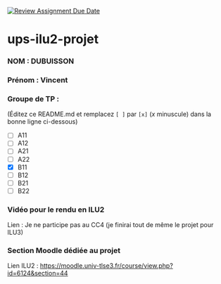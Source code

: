[![Review Assignment Due Date](https://classroom.github.com/assets/deadline-readme-button-24ddc0f5d75046c5622901739e7c5dd533143b0c8e959d652212380cedb1ea36.svg)](https://classroom.github.com/a/ZFI3iYr2)
# ups-ilu2-projet

### NOM : DUBUISSON
### Prénom : Vincent
### Groupe de TP :
(Éditez ce README.md et remplacez `[ ]` par `[x]` (*x* minuscule) dans la bonne ligne ci-dessous)
- [ ] A11
- [ ] A12
- [ ] A21
- [ ] A22
- [x] B11
- [ ] B12
- [ ] B21
- [ ] B22

### Vidéo pour le rendu en ILU2

Lien : Je ne participe pas au CC4 (je finirai tout de même le projet pour ILU3)

### Section Moodle dédiée au projet

Lien ILU2 : https://moodle.univ-tlse3.fr/course/view.php?id=6124&section=44

